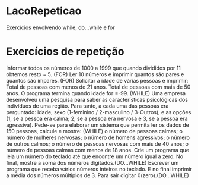 # LacoRepeticao
Exercícios envolvendo while, do...while e for
# Exercícios de repetição

Informar todos os números de 1000 a 1999 que quando divididos por 11 obtemos resto = 5. (FOR)
Ler 10 números e imprimir quantos são pares e quantos são ímpares. (FOR)
Solicitar a idade de várias pessoas e imprimir: Total de pessoas com menos de 21 anos. Total de pessoas com mais de 50 anos. O programa termina quando idade for =-99. (WHILE)
Uma empresa desenvolveu uma pesquisa para saber as características psicológicas dos indivíduos de uma região. Para tanto, a cada uma das pessoas era perguntado: idade, sexo (1-feminino / 2-masculino / 3-Outros), e as opções (1, se a pessoa era calma; 2, se a pessoa era nervosa e 3, se a pessoa era agressiva). Pede-se para elaborar um sistema que permita ler os dados de 150 pessoas, calcule e mostre: (WHILE)
o número de pessoas calmas; 
o número de mulheres nervosas; 
o número de homens agressivos; 
o número de outros calmos;
o número de pessoas nervosas com mais de 40 anos; 
o número de pessoas calmas com menos de 18 anos.
Crie um programa que leia um número do teclado até que encontre um número igual a zero. No final, mostre a soma dos números digitados.(DO...WHILE)
Escrever um programa que receba vários números inteiros no teclado. E no final imprimir a média dos números múltiplos de 3. Para sair digitar 0(zero).(DO...WHILE)

